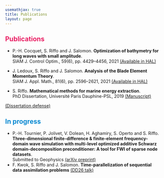 ```yaml
---
usemathjax: true
title: Publications
layout: page
---
```

<!--
## **Research Interests**
Mathematical modeling, control theory, numerical analysis and domain decomposition methods (in construction).
-->

## <strong style="color:#E91E63">Publications</strong>

+ P.-H. Cocquet, S. Riffo and J. Salomon. 
**Optimization of bathymetry for long waves with small amplitude**.  
SIAM J. Control Optim., 59(6), pp. 4429–4456, 2021 
<a href="https://hal.archives-ouvertes.fr/hal-02511976" target="_blank">(Available in HAL)</a>
+ J. Ledoux, S. Riffo and J. Salomon. 
**Analysis of the Blade Element Momentum Theory**.   
SIAM J. Appl. Math., 81(6), pp. 2596–2621, 2021
<a href="https://hal.archives-ouvertes.fr/hal-02550763" target="_blank">(Available in HAL)</a>


+ S. Riffo. 
**Mathematical methods for marine energy extraction**.   
PhD Dissertation, Université Paris Dauphine-PSL, 2019
<a href="https://tel.archives-ouvertes.fr/tel-02446450" target="_blank">(Manuscript)</a> 
<!-- a href="https://sebastianriffo.github.io/docs/slides/2019-10_defense_SRR.pdf" target="_blank">(Thesis defense)</a -->
<a href="docs/prev/2019_dissertation-defense.html" target="_blank">(Dissertation defense)</a>

## <strong style="color:#0288D1">In progress</strong>
+ P.-H. Tournier, P. Jolivet, V. Dolean, H. Aghamiry, S. Operto and S. Riffo. 
**Three-dimensional finite-difference & finite-element frequency-domain wave simulation with multi-level optimized additive Schwarz domain-decomposition preconditioner: A tool for FWI of sparse node datasets**.   
Submitted to Geophysics 
<a href="https://arxiv.org/abs/2110.15113" target="_blank">(arXiv preprint)</a>
+ F. Kwok, S. Riffo and J. Salomon. 
**Time-parallelization of sequential data assimilation problems**
<a href="https://sebastianriffo.github.io/docs/slides/2020-12-DD26_SRR.pdf" target="_blank">(DD26 talk)</a>

